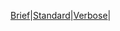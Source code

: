 ---
---

[Brief](pages/resume_brief.md)|[Standard](pages/resume.md)|[Verbose](pages/resume_verbose.md)|
